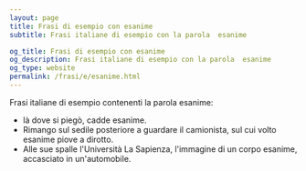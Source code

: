 ```yaml
---
layout: page
title: Frasi di esempio con esanime 
subtitle: Frasi italiane di esempio con la parola  esanime

og_title: Frasi di esempio con esanime 
og_description: Frasi italiane di esempio con la parola  esanime
og_type: website
permalink: /frasi/e/esanime.html
---
```


Frasi italiane di esempio contenenti la parola esanime:


- là dove si piegò, cadde esanime.
- Rimango sul sedile posteriore a guardare il camionista, sul cui volto esanime piove a dirotto.
- Alle sue spalle l'Università La Sapienza, l'immagine di un corpo esanime, accasciato in un'automobile.

